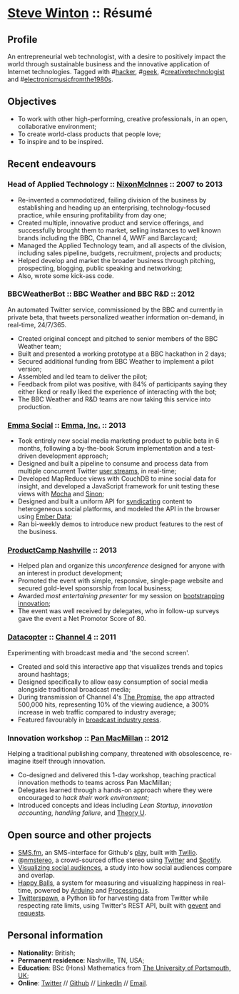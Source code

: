 # [Steve Winton](https://twitter.com/steveWINton) :: Résumé

## Profile

An entrepreneurial web technologist, with a desire to positively impact the world through sustainable business and the innovative application of Internet technologies. Tagged with #[hacker](https://twitter.com/steveWINton), #[geek](https://twitter.com/steveWINton), #[creativetechnologist](https://twitter.com/steveWINton) and #[electronicmusicfromthe1980s](https://twitter.com/steveWINton).

## Objectives

* To work with other high-performing, creative professionals, in an open, collaborative environment;
* To create world-class products that people love;
* To inspire and to be inspired.

## Recent endeavours

### Head of Applied Technology :: [NixonMcInnes](http://www.nixonmcinnes.co.uk/) :: 2007 to 2013

* Re-invented a commodotized, failing division of the business by establishing and heading up an enterprising, technology-focused practice, while ensuring profitability from day one;
* Created multiple, innovative product and service offerings, and successfully brought them to market, selling instances to well known brands including the BBC, Channel 4, WWF and Barclaycard;
* Managed the Applied Technology team, and all aspects of the division, including sales pipeline, budgets, recruitment, projects and products;
* Helped develop and market the broader business through pitching, prospecting, blogging, public speaking and networking;
* Also, wrote some kick-ass code.

### BBCWeatherBot :: BBC Weather and BBC R&D :: 2012

An automated Twitter service, commissioned by the BBC and currently in private beta, that tweets personalized weather information on-demand, in real-time, 24/7/365.

* Created original concept and pitched to senior members of the BBC Weather team;
* Built and presented a working prototype at a BBC hackathon in 2 days;
* Secured additional funding from BBC Weather to implement a pilot version;
* Assembled and led team to deliver the pilot;
* Feedback from pilot was positive, with 84% of participants saying they either liked or really liked the experience of interacting with the bot;
* The BBC Weather and R&D teams are now taking this service into production.

### [Emma Social](http://myemma.com/social) :: [Emma, Inc.](http://myemma.com/) :: 2013

* Took entirely new social media marketing product to public beta in 6 months, following a by-the-book Scrum implementation and a test-driven development approach;
* Designed and built a pipeline to consume and process data from multiple concurrent Twitter [user streams](https://dev.twitter.com/docs/streaming-apis/streams/user), in real-time;
* Developed MapReduce views with CouchDB to mine social data for insight, and developed a JavaScript framework for unit testing these views with [Mocha](http://visionmedia.github.io/mocha/) and [Sinon](http://sinonjs.org/);
* Designed and built a uniform API for [syndicating](http://en.wikipedia.org/wiki/Web_syndication) content to heterogeneous social platforms, and modeled the API in the browser using [Ember Data](https://github.com/emberjs/data);
* Ran bi-weekly demos to introduce new product features to the rest of the business.

### [ProductCamp Nashville](http://www.productcampnashville.com/) ::  2013

* Helped plan and organize this *unconference* designed for anyone with an interest in product development;
* Promoted the event with simple, responsive, single-page website and secured gold-level sponsorship from local business;
* Awarded *most entertaining presenter* for my session on [bootstrapping innovation](https://speakerdeck.com/swinton/bootstrapping-innovation);
* The event was well received by delegates, who in follow-up surveys gave the event a Net Promotor Score of 80.

### [Datacopter](http://www.nixonmcinnes.co.uk/datacopter/) :: [Channel 4](http://www.channel4.com/) :: 2011

Experimenting with broadcast media and 'the second screen'.

* Created and sold this interactive app that visualizes trends and topics around hashtags;
* Designed specifically to allow easy consumption of social media alongside traditional broadcast media;
* During transmission of Channel 4's [The Promise](http://www.channel4.com/programmes/the-promise/), the app attracted 500,000 hits, representing 10% of the viewing audience, a 300% increase in web traffic compared to industry average;
* Featured favourably in [broadcast industry press](http://www.broadcastnow.co.uk/news/multi-platform/twitter-tracker-draws-visitors-to-the-promise/5025344.article).

### Innovation workshop :: [Pan MacMillan](http://www.panmacmillan.com/) :: 2012

Helping a traditional publishing company, threatened with obsolescence, re-imagine itself through innovation.

* Co-designed and delivered this 1-day workshop, teaching practical innovation methods to teams across Pan MacMillan;
* Delegates learned through a hands-on approach where they were encouraged to *hack their work environment*;
* Introduced concepts and ideas including *Lean Startup*, *innovation accounting*, *handling failure*, and [Theory U](http://en.wikipedia.org/wiki/U-procedure_and_Theory_U).

## Open source and other projects

* [SMS.fm](https://github.com/smsfm/SMS.fm), an SMS-interface for Github's [play](https://github.com/play/play/tree/v3), built with [Twilio](http://twilio.com/).
* @[nmstereo](https://twitter.com/nmstereo), a crowd-sourced office stereo using [Twitter](https://twitter.com/) and [Spotify](https://spotify.com/).
* [Visualizing social audiences](http://www.nixonmcinnes.co.uk/2011/04/19/measuring-the-relevance-and-alignment-of-your-twitter-audience/), a study into how social audiences compare and overlap.
* [Happy Balls](https://github.com/nixmc/Happy-Balls), a system for measuring and visualizing happiness in real-time, powered by [Arduino](http://www.arduino.cc/) and [Processing.js](http://processingjs.org/).
* [Twitterspawn](https://github.com/swinton/twitterspawn), a Python lib for harvesting data from Twitter while respecting rate limits, using Twitter's REST API, built with [gevent](http://www.gevent.org/) and [requests](http://www.python-requests.org/en/latest/).

## Personal information

* **Nationality**: British;
* **Permanent residence**: Nashville, TN, USA;
* **Education**: BSc (Hons) Mathematics from [The University of Portsmouth, UK](http://www.port.ac.uk/);
* **Online**: [Twitter](https://twitter.com/steveWINton) // [Github](https://github.com/swinton) // [LinkedIn](http://www.linkedin.com/in/stephenwinton) // [Email](mailto:steve.winton@gmail.com).
